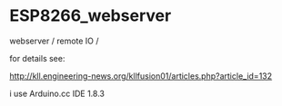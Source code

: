 # ESP8266_webserver

webserver / remote IO / 

for details see:

http://kll.engineering-news.org/kllfusion01/articles.php?article_id=132

i use Arduino.cc  IDE 1.8.3
